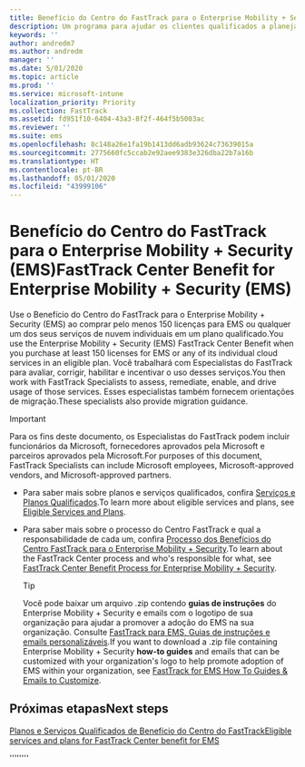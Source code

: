 ```yaml
---
title: Benefício do Centro do FastTrack para o Enterprise Mobility + Security (EMS)
description: Um programa para ajudar os clientes qualificados a planejar e implantar o Intune e o Azure Active Directory Premium
keywords: ''
author: andredm7
ms.author: andredm
manager: ''
ms.date: 5/01/2020
ms.topic: article
ms.prod: ''
ms.service: microsoft-intune
localization_priority: Priority
ms.collection: FastTrack
ms.assetid: fd951f10-6404-43a3-8f2f-464f5b5003ac
ms.reviewer: ''
ms.suite: ems
ms.openlocfilehash: 8c148a26e1fa19b1413dd6adb93624c73639015a
ms.sourcegitcommit: 2775660fc5ccab2e92aee9383e326dba22b7a16b
ms.translationtype: HT
ms.contentlocale: pt-BR
ms.lasthandoff: 05/01/2020
ms.locfileid: "43999106"
---
```

# <a name="fasttrack-center-benefit-for-enterprise-mobility--security-ems"></a><span data-ttu-id="a9d3c-103">Benefício do Centro do FastTrack para o Enterprise Mobility + Security (EMS)</span><span class="sxs-lookup"><span data-stu-id="a9d3c-103">FastTrack Center Benefit for Enterprise Mobility + Security (EMS)</span></span>

<span data-ttu-id="a9d3c-104">Use o Benefício do Centro do FastTrack para o Enterprise Mobility + Security (EMS) ao comprar pelo menos 150 licenças para EMS ou qualquer um dos seus serviços de nuvem individuais em um plano qualificado.</span><span class="sxs-lookup"><span data-stu-id="a9d3c-104">You use the Enterprise Mobility + Security (EMS) FastTrack Center Benefit when you purchase at least 150 licenses for EMS or any of its individual cloud services in an eligible plan.</span></span> <span data-ttu-id="a9d3c-105">Você trabalhará com Especialistas do FastTrack para avaliar, corrigir, habilitar e incentivar o uso desses serviços.</span><span class="sxs-lookup"><span data-stu-id="a9d3c-105">You then work with FastTrack Specialists to assess, remediate, enable, and drive usage of those services.</span></span> <span data-ttu-id="a9d3c-106">Esses especialistas também fornecem orientações de migração.</span><span class="sxs-lookup"><span data-stu-id="a9d3c-106">These specialists also provide migration guidance.</span></span> 

> [!IMPORTANT]
> <span data-ttu-id="a9d3c-107">Para os fins deste documento, os Especialistas do FastTrack podem incluir funcionários da Microsoft, fornecedores aprovados pela Microsoft e parceiros aprovados pela Microsoft.</span><span class="sxs-lookup"><span data-stu-id="a9d3c-107">For purposes of this document, FastTrack Specialists can include Microsoft employees, Microsoft-approved vendors, and Microsoft-approved partners.</span></span>

- <span data-ttu-id="a9d3c-108">Para saber mais sobre planos e serviços qualificados, confira [Serviços e Planos Qualificados](M365-eligible-services-and-plans.md).</span><span class="sxs-lookup"><span data-stu-id="a9d3c-108">To learn more about eligible services and plans, see [Eligible Services and Plans](M365-eligible-services-and-plans.md).</span></span>

- <span data-ttu-id="a9d3c-109">Para saber mais sobre o processo do Centro FastTrack e qual a responsabilidade de cada um, confira [Processo dos Benefícios do Centro FastTrack para o Enterprise Mobility + Security](EMS-fasttrack-process.md).</span><span class="sxs-lookup"><span data-stu-id="a9d3c-109">To learn about the FastTrack Center process and who's responsible for what, see [FastTrack Center Benefit Process for Enterprise Mobility + Security](EMS-fasttrack-process.md).</span></span>

    > [!TIP]
    > <span data-ttu-id="a9d3c-110">Você pode baixar um arquivo .zip contendo **guias de instruções** do Enterprise Mobility + Security e emails com o logotipo de sua organização para ajudar a promover a adoção do EMS na sua organização. Consulte [FastTrack para EMS, Guias de instruções e emails personalizáveis](https://gallery.technet.microsoft.com/FastTrack-for-EMS-How-To-f170da4c).</span><span class="sxs-lookup"><span data-stu-id="a9d3c-110">If you want to download a .zip file containing Enterprise Mobility + Security **how-to guides** and emails that can be customized with your organization's logo to help promote adoption of EMS within your organization, see [FastTrack for EMS How To Guides & Emails to Customize](https://gallery.technet.microsoft.com/FastTrack-for-EMS-How-To-f170da4c).</span></span>

## <a name="next-steps"></a><span data-ttu-id="a9d3c-111">Próximas etapas</span><span class="sxs-lookup"><span data-stu-id="a9d3c-111">Next steps</span></span>

[<span data-ttu-id="a9d3c-112">Planos e Serviços Qualificados de Benefício do Centro do FastTrack</span><span class="sxs-lookup"><span data-stu-id="a9d3c-112">Eligible services and plans for FastTrack Center benefit for EMS</span></span>](M365-eligible-services-and-plans.md)

<span data-ttu-id="a9d3c-113">''''</span><span class="sxs-lookup"><span data-stu-id="a9d3c-113">''''</span></span>